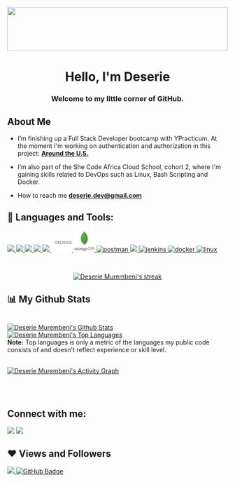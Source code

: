 <a href="#"><img width="100%" height="100px"  src="https://i.imgur.com/iXuL1HG.png"/></a>

<h1 align="center">Hello, I'm Deserie</h1>
<h3 align="center">Welcome to my little corner of GitHub. </h3>

<h2 align="left">About Me</h2>

- I’m finishing up a Full Stack Developer bootcamp with YPracticum. At the moment I'm working on authentication and authorization in this project: **[Around the U.S.](https://github.com/deserie-dev/react-around-auth)**

- I’m also part of the She Code Africa Cloud School, cohort 2, where I'm gaining skills related to DevOps such as Linux, Bash Scripting and Docker.

- How to reach me **deserie.dev@gmail.com**

## 🚀 Languages and Tools:

<p align="left"> 
    <a href="https://www.w3schools.com/css/" target="_blank"> <img src="https://img.icons8.com/color/48/000000/css3.png"/> </a> 
    <a href="https://www.w3.org/html/" target="_blank"> <img src="https://img.icons8.com/color/48/000000/html-5.png"/> </a>
    <a href="https://developer.mozilla.org/en-US/docs/Web/JavaScript" target="_blank"> <img src="https://img.icons8.com/color/48/000000/javascript.png"/> </a> 
    <a href="https://reactjs.org/" target="_blank"> <img src="https://img.icons8.com/color/48/000000/react-native.png"/> </a> 
    <a style="padding-right:8px;" href="https://nodejs.org" target="_blank"> <img src="https://img.icons8.com/color/48/000000/nodejs.png"/> </a> 
    <a href="https://expressjs.com" target="_blank"> <img src="https://raw.githubusercontent.com/devicons/devicon/master/icons/express/express-original-wordmark.svg" alt="express" width="40" height="40"/> </a>
    <a href="https://www.mongodb.com/" target="_blank"> <img src="https://raw.githubusercontent.com/devicons/devicon/master/icons/mongodb/mongodb-original-wordmark.svg" alt="mongodb" width="48" height="48"/> </a> 
    <a href="https://postman.com" target="_blank"> <img src="https://www.vectorlogo.zone/logos/getpostman/getpostman-icon.svg" alt="postman" width="45" height="45"/> </a>   
    <a href="https://git-scm.com/" target="_blank"> <img src="https://img.icons8.com/color/48/000000/git.png"/> </a> 
    <a href="https://www.jenkins.io" target="_blank"> <img src="https://www.vectorlogo.zone/logos/jenkins/jenkins-icon.svg" alt="jenkins" width="48" height="48"/> </a>
    <a href="https://www.docker.com" target="_blank"> <img src="https://img.icons8.com/fluency/48/000000/docker.png" alt="docker" width="48" height="48"/> </a>
    <a href="https://www.linux.com" target="_blank"> <img src="https://img.icons8.com/color/48/000000/linux.png" alt="linux" width="48" height="48"/> </a>
</p>

<!-- [![React Badge](https://img.shields.io/badge/-React-61DBFB?style=for-the-badge&labelColor=black&logo=react&logoColor=61DBFB)](#)  [![Javascript Badge](https://img.shields.io/badge/-Javascript-F0DB4F?style=for-the-badge&labelColor=black&logo=javascript&logoColor=F0DB4F)](#) [![Typescript Badge](https://img.shields.io/badge/-Typescript-007acc?style=for-the-badge&labelColor=black&logo=typescript&logoColor=007acc)](#) [![Nodejs Badge](https://img.shields.io/badge/-Nodejs-3C873A?style=for-the-badge&labelColor=black&logo=node.js&logoColor=3C873A)](#) [![GraphQL Badge](https://img.shields.io/badge/-GraphQl-e535ab?style=for-the-badge&labelColor=black&logo=node.js&logoColor=e535ab)](#) -->
<br/>

<p align="center">
    <a href="https://github.com/deserie-dev/github-readme-streak-stats">
        <img title="🔥 Get streak stats for your profile at git.io/streak-stats" alt="Deserie Murembeni's streak" src="https://github-readme-streak-stats.herokuapp.com/?user=deserie-dev&theme=black-ice&hide_border=true&stroke=0000&background=060A0CD0"/>
    </a>
</p>

## 📊 My Github Stats

  <br/>
    <a href="https://github.com/deserie-dev/github-readme-stats"><img alt="Deserie Murembeni's Github Stats" src="https://github-readme-stats.vercel.app/api?username=deserie-dev&show_icons=true&count_private=true&theme=react&hide_border=true&bg_color=0D1117" /></a>
  <a href="https://github.com/deserie-dev/github-readme-stats"><img alt="Deserie Murembeni's Top Languages" src="https://github-readme-stats.vercel.app/api/top-langs/?username=deserie-dev&langs_count=8&count_private=true&layout=compact&theme=react&hide_border=true&bg_color=0D1117" /></a>
  <br/>
  <b>Note:</b> Top languages is only a metric of the languages my public code consists of and doesn't reflect experience or skill level.

<br/>
<br/>

<a href="https://github.com/SubhamRaoniar28/github-readme-activity-graph"><img alt="Deserie Murembeni's Activity Graph" src="https://activity-graph.herokuapp.com/graph?username=deserie-dev&bg_color=0D1117&color=5BCDEC&line=5BCDEC&point=FFFFFF&hide_border=true" /></a>

<br/>
<br/>

## Connect with me:

<p align="left">

<a href = "https://www.linkedin.com/in/deserie-murembeni/"><img src="https://img.icons8.com/fluent/48/000000/linkedin.png"/></a>
<a href = "https://twitter.com/deserie85"><img src="https://img.icons8.com/fluent/48/000000/twitter.png"/></a>

</p>

## ❤ Views and Followers

<a href="https://github.com/Meghna-DAS/github-profile-views-counter">
    <img src="https://komarev.com/ghpvc/?username=deserie-dev">
</a>
<a href="https://github.com/deserie-dev?tab=followers"><img src="https://img.shields.io/github/followers/SubhamRaoniar28?label=Followers&style=social" alt="GitHub Badge"></a>
